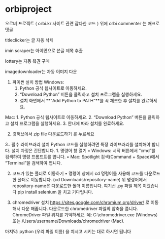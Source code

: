 # orbiproject

오르비 프로젝트 ( orbi.kr 사이트 관련 잡다한 코드 )
위에 orbi commenter 는 매크로 댓글

titleclicker는 글 자동 삭제 

imin scraper는 아이민으로 쓴글 제목 추출

lottery는 자동 복권 구매

imagedownloader는 자동 이미지 다운


1. 파이썬 설치 방법 
Windows:
	1.	Python 공식 웹사이트로 이동하세요.
	2.	“Download Python” 버튼을 클릭하고 설치 프로그램을 실행하세요.
	3.	설치 화면에서 **“Add Python to PATH”**를 꼭 체크한 후 설치를 완료하세요.

Mac:
	1.	Python 공식 웹사이트로 이동하세요.
	2.	“Download Python” 버튼을 클릭하고 설치 프로그램을 실행하세요.
	3.	안내에 따라 설치를 완료하세요.

2. 깃허브에서 zip file 다운로드하기 를 누르세요 
 
3.. 필수 라이브러리 설치
Python 코드를 실행하려면 특정 라이브러리를 설치해야 합니다. 설치 과정은 간단합니다.
	1.	명령어 창 열기
	•	Windows: 시작 버튼에서 “cmd”를 검색하여 명령 프롬프트를 엽니다.
	•	Mac: Spotlight 검색(Command + Space)에서 “Terminal”을 검색하여 엽니다.

 2. 코드가 있는 폴더로 이동하기
	•	명령어 창에서 cd 명령어를 사용해 코드를 다운로드한 폴더로 이동합니다.
    (cd Downloads/repository-name) 	위 명령어에서 repository-name은 다운로드한 폴더 이름입니다. 여기선 .py 파일 제목 이겠습니다
    pip install selenium 을 치고 기다립니다.

3. chromedriver 설치
   https://sites.google.com/chromium.org/driver/ 로 이동해서 다운 해줍니다.
   다운로드한 chromedriver 파일의 압축을 풉니다.
	ChromeDriver 파일 위치를 기억하세요. 예: C:\chromedriver.exe (Windows) 또는 /Users/username/Downloads/chromedriver (Mac).

마지막: python (우리 파일 이름) 을 치시고 시키는 대로 하시면 됩니다

